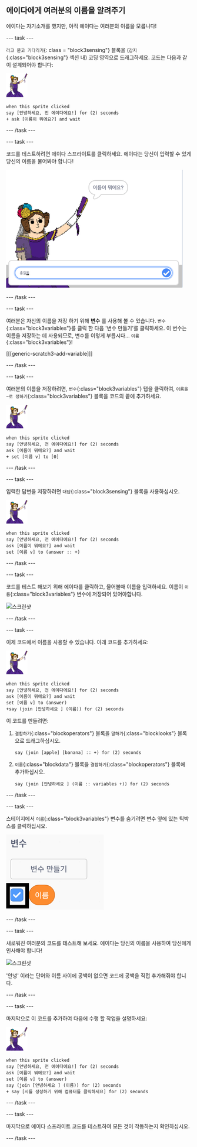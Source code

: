 ## 에이다에게 여러분의 이름을 알려주기

에이다는 자기소개를 했지만, 아직 에이다는 여러분의 이름을 모릅니다!

--- task ---

`라고 묻고 기다리기`{: class = "block3sensing"} 블록을 (`감지`{:class="block3sensing"} 섹션 내) 코딩 영역으로 드래그하세요. 코드는 다음과 같이 설계되어야 합니다:

![에이다 스프라이트](images/ada-sprite.png)

```blocks3
when this sprite clicked
say [안녕하세요, 전 에이다에요!] for (2) seconds
+ ask [이름이 뭐에요?] and wait
```

--- /task ---

--- task ---

코드를 테스트하려면 에이다 스프라이트를 클릭하세요. 에이다는 당신이 입력할 수 있게 당신의 이름을 물어봐야 합니다!

![당신의 이름을 묻는 에이다 스프라이트](images/poetry-input.png)

--- /task ---

--- task ---

여러분은 자신의 이름을 저장 하기 위해 **변수** 를 사용해 볼 수 있습니다. `변수`{:class="block3variables"}를 클릭 한 다음 '변수 만들기'를 클릭하세요. 이 변수는 이름을 저장하는 데 사용되므로, 변수를 이렇게 부릅시다... `이름`{:class="block3variables"}!

[[[generic-scratch3-add-variable]]]

--- /task ---

--- task ---

여러분의 이름을 저장하려면, `변수`{:class="block3variables"} 탭을 클릭하여, `이름을 ~로 정하기`{:class="block3variables"} 블록을 코드의 끝에 추가하세요.

![에이다 스프라이트](images/ada-sprite.png)

```blocks3
when this sprite clicked
say [안녕하세요, 전 에이다에요!] for (2) seconds
ask [이름이 뭐에요?] and wait
+ set [이름 v] to [0]
```

--- /task ---

--- task ---

입력한 답변을 저장하려면 `대답`{:class="block3sensing"} 블록을 사용하십시오.

![에이다 스프라이트](images/ada-sprite.png)

```blocks3
when this sprite clicked
say [안녕하세요, 전 에이다에요!] for (2) seconds
ask [이름이 뭐에요?] and wait
set [이름 v] to (answer :: +)
```

--- /task ---

--- task ---

코드를 테스트 해보기 위해 에이다를 클릭하고, 물어볼때 이름을 입력하세요. 이름이 `이름`{:class="block3variables"} 변수에 저장되어 있어야합니다.

![스크린샷](images/poetry-이름-test.png)

--- /task ---

--- task ---

이제 코드에서 이름을 사용할 수 있습니다. 아래 코드를 추가하세요:

![에이다 스프라이트](images/ada-sprite.png)

```blocks3
when this sprite clicked
say [안녕하세요, 전 에이다에요!] for (2) seconds
ask [이름이 뭐에요?] and wait
set [이름 v] to (answer)
+say (join [안녕하세요 ] (이름)) for (2) seconds 
```

이 코드를 만들려면:

1. `결합하기`{:class="blockoperators"} 블록을 `말하기`{:class="blocklooks"} 블록으로 드래그하십시오.
    
    ```blocks3
    say (join [apple] [banana] :: +) for (2) seconds
    ```

2. `이름`{:class="blockdata"} 블록을 `결합하기`{:class="blockoperators"} 블록에 추가하십시오.
    
    ```blocks3
    say (join [안녕하세요 ] (이름 :: variables +)) for (2) seconds
    ```

--- /task ---

--- task ---

스테이지에서 `이름`{:class="block3variables"} 변수를 숨기려면 변수 옆에 있는 틱박스를 클릭하십시오.

![이름 변수 틱](images/poetry-tick-annotated.png)

--- /task ---

--- task ---

새로워진 여러분의 코드를 테스트해 보세요. 에이다는 당신의 이름을 사용하여 당신에게 인사해야 합니다!

![스크린샷](images/poetry-이름-test2.png)

'안녕' 이라는 단어와 이름 사이에 공백이 없으면 코드에 공백을 직접 추가해줘야 합니다.

--- /task ---

--- task ---

마지막으로 이 코드를 추가하여 다음에 수행 할 작업을 설명하세요:

![에이다 스프라이트](images/ada-sprite.png)

```blocks3
when this sprite clicked
say [안녕하세요, 전 에이다에요!] for (2) seconds
ask [이름이 뭐에요?] and wait
set [이름 v] to (answer)
say (join [안녕하세요 ] (이름)) for (2) seconds 
+ say [시를 생성하기 위해 컴퓨터를 클릭하세요] for (2) seconds 
```

--- /task ---

--- task ---

마지막으로 에이다 스프라이트 코드를 테스트하여 모든 것이 작동하는지 확인하십시오.

--- /task ---